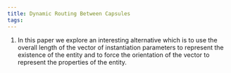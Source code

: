 ```yaml
---
title: Dynamic Routing Between Capsules
tags: 
---
```


1.  In this paper we explore an interesting alternative which is to use the overall length of the vector of instantiation parameters to represent the existence of the entity and to force the orientation of the vector to represent the properties of the entity.